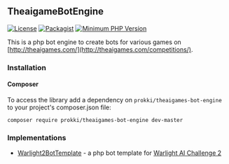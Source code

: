## TheaigameBotEngine

[![License](https://img.shields.io/badge/License-MIT-blue.svg?style=flat)](https://github.com/prokki/warlight2-bot/blob/master/LICENSE)
[![Packagist](https://img.shields.io/badge/Packagist-0.1.2-blue.svg?style=flat)](https://packagist.org/packages/prokki/warlight2-bot-template)
[![Minimum PHP Version](https://img.shields.io/badge/PHP-%3D5.6.13-8892BF.svg)](https://php.net/)

This is a php bot engine to create bots for various games on [http://theaigames.com/](http://theaigames.com/competitions/).
 
### Installation

#### Composer

To access the library add a dependency on `prokki/theaigames-bot-engine` to your project's composer.json file:
```
composer require prokki/theaigames-bot-engine dev-master
```

### Implementations

* [Warlight2BotTemplate](https://github.com/prokki/warlight2-bot-template) - a php bot template for [Warlight AI Challenge 2](http://theaigames.com/competitions/warlight-ai-challenge-2) 